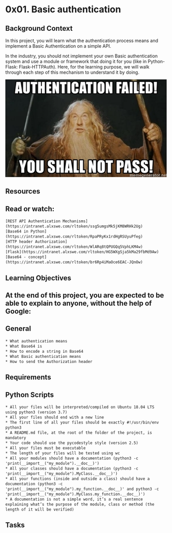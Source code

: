 # 0x01. Basic authentication

## Background Context

In this project, you will learn what the authentication process means and implement a Basic Authentication on a simple API.

In the industry, you should not implement your own Basic authentication system and use a module or framework that doing it for you (like in Python-Flask: Flask-HTTPAuth). Here, for the learning purpose, we will walk through each step of this mechanism to understand it by doing.

![alt text](./aut.png)

## Resources
## Read or watch:

    [REST API Authentication Mechanisms](https://intranet.alxswe.com/rltoken/ssg5umgsMk5jKM8WRHk2Ug)
    [Base64 in Python](https://intranet.alxswe.com/rltoken/RpaPRyKx1rdHgRSUyuPfeg)
    [HTTP header Authorization](https://intranet.alxswe.com/rltoken/WlARq8tQPUGQq5VphLKM4w)
    [Flask](https://intranet.alxswe.com/rltoken/HG5WXgSja5kMa29fbMd9Aw)
    [Base64 - concept](https://intranet.alxswe.com/rltoken/br6Rp4iMaOce6EAC-JQnOw)

## Learning Objectives

## At the end of this project, you are expected to be able to explain to anyone, without the help of Google:
## General

    * What authentication means
    * What Base64 is
    * How to encode a string in Base64
    * What Basic authentication means
    * How to send the Authorization header

## Requirements
## Python Scripts

    * All your files will be interpreted/compiled on Ubuntu 18.04 LTS using python3 (version 3.7)
    * All your files should end with a new line
    * The first line of all your files should be exactly #!/usr/bin/env python3
    * A README.md file, at the root of the folder of the project, is mandatory
    * Your code should use the pycodestyle style (version 2.5)
    * All your files must be executable
    * The length of your files will be tested using wc
    * All your modules should have a documentation (python3 -c 'print(__import__("my_module").__doc__)')
    * All your classes should have a documentation (python3 -c 'print(__import__("my_module").MyClass.__doc__)')
    * All your functions (inside and outside a class) should have a documentation (python3 -c 'print(__import__("my_module").my_function.__doc__)' and python3 -c 'print(__import__("my_module").MyClass.my_function.__doc__)')
    * A documentation is not a simple word, it’s a real sentence explaining what’s the purpose of the module, class or method (the length of it will be verified)

## Tasks